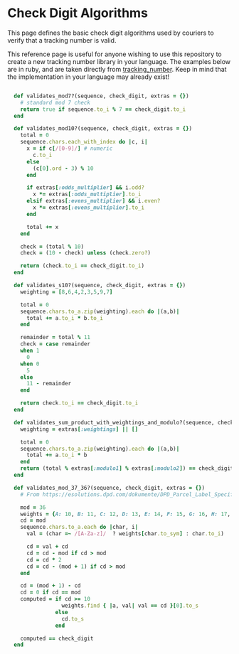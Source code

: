 # Check Digit Algorithms

This page defines the basic check digit algorithms used by couriers to verify that a tracking number is valid.

This reference page is useful for anyone wishing to use this repository to create a new tracking number library in your language. The examples below are in ruby, and are taken directly from [tracking_number](https://github.com/jkeen/tracking_number/). Keep in mind that the implementation in your language may already exist!

```ruby

  def validates_mod7?(sequence, check_digit, extras = {})
    # standard mod 7 check
    return true if sequence.to_i % 7 == check_digit.to_i
  end

  def validates_mod10?(sequence, check_digit, extras = {})
    total = 0
    sequence.chars.each_with_index do |c, i|
      x = if c[/[0-9]/] # numeric
        c.to_i
      else
        (c[0].ord - 3) % 10
      end

      if extras[:odds_multiplier] && i.odd?
        x *= extras[:odds_multiplier].to_i
      elsif extras[:evens_multiplier] && i.even?
        x *= extras[:evens_multiplier].to_i
      end

      total += x
    end

    check = (total % 10)
    check = (10 - check) unless (check.zero?)

    return (check.to_i == check_digit.to_i)
  end

  def validates_s10?(sequence, check_digit, extras = {})
    weighting = [8,6,4,2,3,5,9,7]

    total = 0
    sequence.chars.to_a.zip(weighting).each do |(a,b)|
      total += a.to_i * b.to_i
    end

    remainder = total % 11
    check = case remainder
    when 1
      0
    when 0
      5
    else
      11 - remainder
    end

    return check.to_i == check_digit.to_i
  end

  def validates_sum_product_with_weightings_and_modulo?(sequence, check_digit, extras = {})
    weighting = extras[:weightings] || []

    total = 0
    sequence.chars.to_a.zip(weighting).each do |(a,b)|
      total += a.to_i * b
    end
    return (total % extras[:modulo1] % extras[:modulo2]) == check_digit.to_i
  end

  def validates_mod_37_36?(sequence, check_digit, extras = {})
    # From https://esolutions.dpd.com/dokumente/DPD_Parcel_Label_Specification_2.4.1_EN.pdf

    mod = 36
    weights = {A: 10, B: 11, C: 12, D: 13, E: 14, F: 15, G: 16, H: 17, I: 18, J: 19, K: 20, L: 21, M: 22, N: 23, O: 24, P: 25, Q: 26, R: 27, S: 28, T: 29, U: 30, V: 31, W: 32, X: 33, Y: 34, Z: 35}
    cd = mod
    sequence.chars.to_a.each do |char, i|
      val = (char =~ /[A-Za-z]/  ? weights[char.to_sym] : char.to_i)

      cd = val + cd
      cd = cd - mod if cd > mod
      cd = cd * 2
      cd = cd - (mod + 1) if cd > mod
    end

    cd = (mod + 1) - cd
    cd = 0 if cd == mod
    computed = if cd >= 10
                 weights.find { |a, val| val == cd }[0].to_s
               else
                 cd.to_s
               end

    computed == check_digit
  end
  
```
